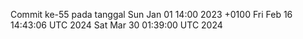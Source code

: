 Commit ke-55 pada tanggal Sun Jan 01 14:00 2023 +0100
Fri Feb 16 14:43:06 UTC 2024
Sat Mar 30 01:39:00 UTC 2024
